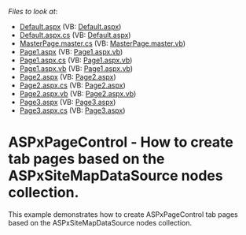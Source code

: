 <!-- default file list -->
*Files to look at*:

* [Default.aspx](./CS/Default.aspx) (VB: [Default.aspx](./VB/Default.aspx))
* [Default.aspx.cs](./CS/Default.aspx.cs) (VB: [Default.aspx](./VB/Default.aspx))
* [MasterPage.master.cs](./CS/MasterPage.master.cs) (VB: [MasterPage.master.vb](./VB/MasterPage.master.vb))
* [Page1.aspx](./CS/Page1.aspx) (VB: [Page1.aspx.vb](./VB/Page1.aspx.vb))
* [Page1.aspx.cs](./CS/Page1.aspx.cs) (VB: [Page1.aspx.vb](./VB/Page1.aspx.vb))
* [Page1.aspx.vb](./CS/Page1.aspx.vb) (VB: [Page1.aspx.vb](./VB/Page1.aspx.vb))
* [Page2.aspx](./CS/Page2.aspx) (VB: [Page2.aspx](./VB/Page2.aspx))
* [Page2.aspx.cs](./CS/Page2.aspx.cs) (VB: [Page2.aspx](./VB/Page2.aspx))
* [Page2.aspx.vb](./CS/Page2.aspx.vb) (VB: [Page2.aspx.vb](./VB/Page2.aspx.vb))
* [Page3.aspx](./CS/Page3.aspx) (VB: [Page3.aspx](./VB/Page3.aspx))
* [Page3.aspx.cs](./CS/Page3.aspx.cs) (VB: [Page3.aspx](./VB/Page3.aspx))
<!-- default file list end -->
# ASPxPageControl - How to create tab pages based on the ASPxSiteMapDataSource nodes collection.


<p>This example demonstrates how to create ASPxPageControl tab pages based on the ASPxSiteMapDataSource nodes collection.</p>

<br/>


